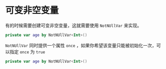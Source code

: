 # 可变非空变量

有的时候需要创建可变非空变量，这就需要使用 `NotNUllVar` 来实现。

```kotlin
private var age by NotNUllVar<Int>()
```

`NotNUllVar` 同时提供一个属性 `once` ，如果你希望该变量只能被初始化一次，可以指定 `once` 为 `true`

```kotlin
private var age by NotNUllVar<Int>()
```
